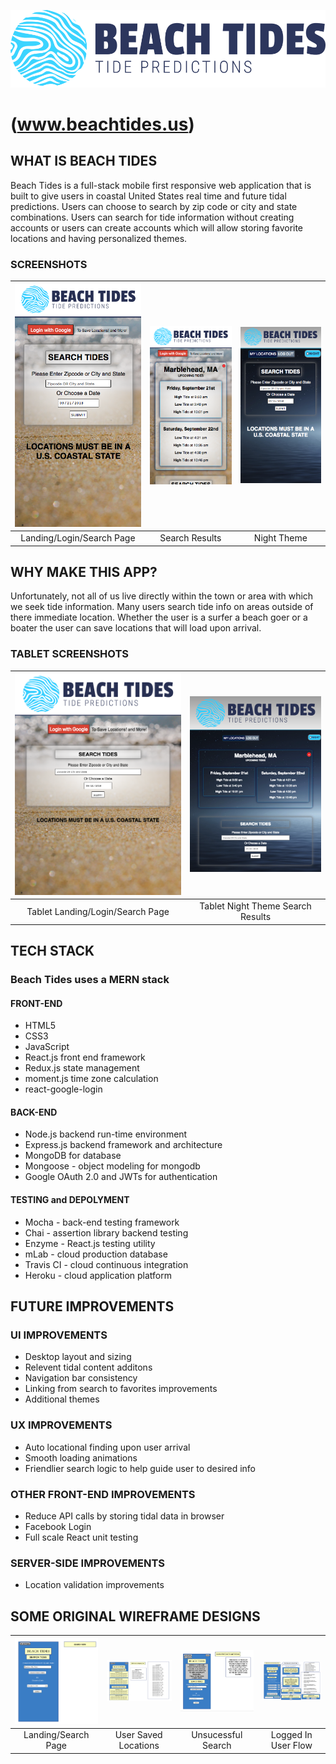 ![Beach Tides](https://github.com/JacobMacInnis/beach-tides-client/blob/master/src/img/BeachTides.png?raw=true "Beach Tides Logo")
# (www.beachtides.us)

## WHAT IS BEACH TIDES
Beach Tides is a full-stack mobile first responsive web application that is built to give users in coastal United States real time and future tidal predictions.  Users can choose to search by zip code or city and state combinations.  Users can search for tide information without creating accounts or users can create accounts which will allow storing favorite locations and having personalized themes. 

### SCREENSHOTS

| <img alt="Landing/Login/Search Page" src="https://github.com/JacobMacInnis/beach-tides-client/blob/master/src/img/README.images/BeachTides-Mobile-Landing-Page.png?raw=true" width="350"> | <img alt="Tidal Results" src="https://github.com/JacobMacInnis/beach-tides-client/blob/master/src/img/README.images/BeachTides-Mobile-Search-Results.png?raw=true" width="350"> | <img alt="Night Theme" src="https://github.com/JacobMacInnis/beach-tides-client/blob/master/src/img/README.images/BeachTides-Mobile-Night-Theme.png?raw=true" width="350"> | 
|:---:|:---:|:---:|
| Landing/Login/Search Page | Search Results | Night Theme | 

## WHY MAKE THIS APP?
Unfortunately, not all of us live directly within the town or area with which we seek tide information. Many users search tide info on areas outside of there immediate location.  Whether the user is a surfer a beach goer or a boater the user can save locations that will load upon arrival.  

### TABLET SCREENSHOTS
| <img alt="Landing/Login/Search Page Tablet" src="https://github.com/JacobMacInnis/beach-tides-client/blob/master/src/img/README.images/BeachTides-Tablet-Landing-Page.png?raw=true" width="430"> | <img alt="Night Theme Tidal Results" src="https://github.com/JacobMacInnis/beach-tides-client/blob/master/src/img/README.images/BeachTides-Tablet-Search-Results-Night-Theme.png?raw=true" width="430"> |  
|:--:|:--:|
| Tablet Landing/Login/Search Page | Tablet Night Theme Search Results |


## TECH STACK
### Beach Tides uses a MERN stack
#### FRONT-END
* HTML5
* CSS3
* JavaScript
* React.js front end framework
* Redux.js state management
* moment.js time zone calculation
* react-google-login

#### BACK-END
* Node.js backend run-time environment
* Express.js backend framework and architecture
* MongoDB for database
* Mongoose - object modeling for mongodb
* Google OAuth 2.0 and JWTs for authentication

#### TESTING and DEPOLYMENT
* Mocha - back-end testing framework
* Chai - assertion library backend testing
* Enzyme - React.js testing utility
* mLab - cloud production database
* Travis CI - cloud continuous integration
* Heroku - cloud application platform

## FUTURE IMPROVEMENTS

### UI IMPROVEMENTS
* Desktop layout and sizing
* Relevent tidal content additons
* Navigation bar consistency
* Linking from search to favorites improvements
* Additional themes

### UX IMPROVEMENTS
* Auto locational finding upon user arrival
* Smooth loading animations
* Friendlier search logic to help guide user to desired info

### OTHER FRONT-END IMPROVEMENTS
* Reduce API calls by storing tidal data in browser
* Facebook Login
* Full scale React unit testing

### SERVER-SIDE IMPROVEMENTS
* Location validation improvements


## SOME ORIGINAL WIREFRAME DESIGNS

| <img alt="Wireframe Search Page" src="https://github.com/JacobMacInnis/beach-tides-client/blob/master/src/img/README.images/BeachTides-WF-landing-search-page.png?raw=true" width="200"> | <img alt="User Saved Locations" src="https://github.com/JacobMacInnis/beach-tides-client/blob/master/src/img/README.images/BeachTides-WF-Search-Results.png?raw=true" width="200"> | <img alt="Unsucessful Search" src="https://github.com/JacobMacInnis/beach-tides-client/blob/master/src/img/README.images/BeachTides-WF-Unsucessful-Search.png?raw=true" width="200"> | <img alt="Logged In User flow" src="https://github.com/JacobMacInnis/beach-tides-client/blob/master/src/img/README.images/BeachTides-WF-.png?raw=true" width="200">
|:--:|:--:|:--:|:--:|
| Landing/Search Page | User Saved Locations |Unsucessful Search | Logged In User Flow |
